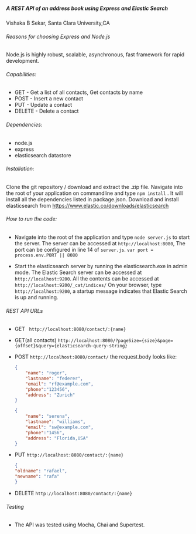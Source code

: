 ##### A REST API of an address book using Express and Elastic Search
Vishaka B Sekar,
Santa Clara University,CA

######  Reasons for choosing Express and Node.js
Node.js is highly robust, scalable, asynchronous, fast framework for rapid development.
###### Capabilities:
*	GET - Get a list of all contacts, Get contacts by name
*	POST - Insert a new contact
*	PUT - Update a contact
*	DELETE - Delete a contact
###### Dependencies:
*	node.js
*	express
*	elasticsearch datastore
###### Installation:
Clone the git repository / download and extract the .zip file. Navigate into the root of your application on commandline and type
`npm install` . It will install all the dependencies listed in package.json.
Download and install elasticsearch from https://www.elastic.co/downloads/elasticsearch
###### How to run the code:
* Navigate into the root of the application and type `node server.js` to start the server. The server can be accessed at `http://localhost:8080`, 
The port can be configured in line 14 of `server.js`. 
`var port = process.env.PORT || 8080`

* Start the elasticsearch server by running the elasticsearch.exe in admin mode. The Elastic Search server can be accessed at `http://localhost:9200`. All the contents can be accessed at `http://localhost:9200/_cat/indices/` 
On your browser, type `http://localhost:9200`, a startup message indicates that Elastic Search is up and running.

###### REST API URLs
* GET	` http://localhost:8080/contact/:{name}`
* GET(all contacts) `http://localhost:8080/?pageSize={size}&page={offset}&query={elasticsearch-query-string}`
* POST `http://localhost:8080/contact/` the request.body looks like:
	```json
	{
		"name": "roger",
		"lastname": "federer",
		"email": "rf@example.com",
		"phone":"123456",
		"address": "Zurich"
	}
	```
	
	```json
	{
		"name": "serena",
		"lastname": "williams",
		"email": "sw@example.com",
		"phone":"1456",
		"address": "Florida,USA"
	}
	```

* PUT `http://localhost:8080/contact/:{name}`
	```json
	{
	"oldname": "rafael",
	"newname": "rafa"
	}
	```
	
* DELETE `http://localhost:8080/contact/:{name}`

###### Testing 
* The API was tested using Mocha, Chai and Supertest.
		



	
	



